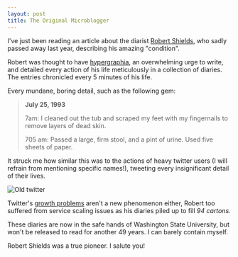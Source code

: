 ```yaml
---
layout: post
title: The Original Microblogger
---
```


I've just been reading an article about the diarist [Robert Shields](http://en.wikipedia.org/wiki/Robert_Shields_(diarist)), who sadly passed away last year, describing his amazing "condition".

Robert was thought to have [hypergraphia](http://en.wikipedia.org/wiki/Hypergraphia), an overwhelming urge to write, and detailed every action of his life meticulously in a collection of diaries. The entries chronicled every 5 minutes of his life.

Every mundane, boring detail, such as the following gem:

> **July 25, 1993**
>
> 7am: I cleaned out the tub and scraped my feet with my fingernails to remove layers of dead skin.
>
> 705 am: Passed a large, firm stool, and a pint of urine. Used five sheets of paper.

It struck me how similar this was to the actions of heavy twitter users (I will refrain from mentioning specific names!), tweeting every insignificant detail of their lives.

![Old twitter](/images/oldtwitter.jpg)

Twitter's [growth problems](http://blog.twitter.com/2008/05/its-not-rocket-science-but-its-our-work.html) aren't a new phenomenon either, Robert too suffered from service scaling issues as his diaries piled up to fill *94 cartons*.

These diaries are now in the safe hands of Washington State University, but won't be released to read for another 49 years. I can barely contain myself.

Robert Shields was a true pioneer. I salute you!